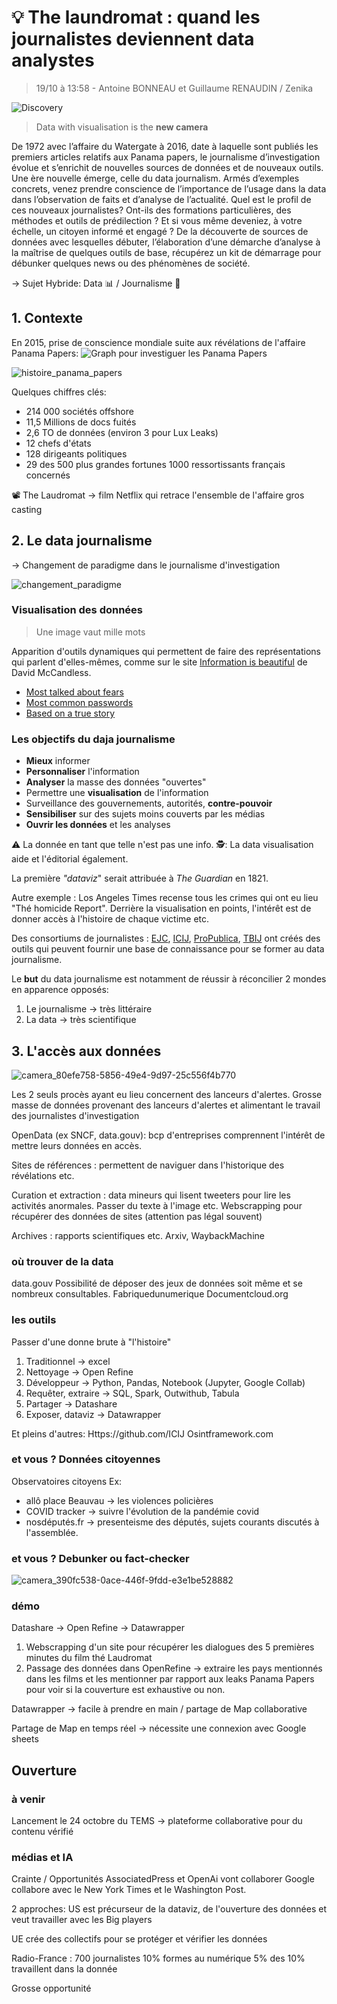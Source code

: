 #  :bulb: The laundromat : quand les journalistes deviennent data analystes
> 19/10 à 13:58 - Antoine BONNEAU et Guillaume RENAUDIN / Zenika

![Discovery](https://img.shields.io/badge/Discovery-blue)

> Data with visualisation is the **new camera**

De 1972 avec l’affaire du Watergate à 2016, date à laquelle sont publiés les premiers articles relatifs aux Panama papers, le journalisme d’investigation évolue et s’enrichit de nouvelles sources de données et de nouveaux outils. 
Une ère nouvelle émerge, celle du data journalism. Armés d’exemples concrets, venez prendre conscience de l’importance de l’usage dans la data dans l’observation de faits et d’analyse de l’actualité. 
Quel est le profil de ces nouveaux journalistes? Ont-ils des formations particulières, des méthodes et outils de prédilection ? Et si vous même deveniez, à votre échelle, un citoyen informé et engagé ? 
De la découverte de sources de données avec lesquelles débuter, l’élaboration d’une démarche d’analyse à la maîtrise de quelques outils de base, récupérez un kit de démarrage pour débunker quelques news ou des phénomènes de société.

 &rarr; Sujet Hybride: Data 📊 / Journalisme 📰
 
## 1. Contexte
En 2015, prise de conscience mondiale suite aux révélations de l'affaire Panama Papers:
![Graph pour investiguer les Panama Papers](https://www.datanami.com/wp-content/uploads/2016/04/Panama_4.png)

![histoire_panama_papers](https://github.com/ngriere/devfestnantes2023/assets/9659029/44867de5-c3c9-49fb-98e4-01913daf31df)

Quelques chiffres clés:
- 214 000 sociétés offshore
- 11,5 Millions de docs fuités
- 2,6 TO de données (environ 3 pour Lux Leaks)
- 12 chefs d'états
- 128 dirigeants politiques
- 29 des 500 plus grandes fortunes
   1000 ressortissants français concernés

📽️ The Laudromat &rarr; film Netflix qui retrace l'ensemble de l'affaire gros casting

## 2. Le data journalisme

&rarr; Changement de paradigme dans le journalisme d'investigation

![changement_paradigme](https://github.com/ngriere/devfestnantes2023/assets/9659029/288d41e2-f8a0-4500-9001-f0a7aafa043c)

### Visualisation des données
> Une image vaut mille mots

Apparition d'outils dynamiques qui permettent de faire des représentations qui parlent d'elles-mêmes, comme sur le site [Information is beautiful](https://informationisbeautiful.net/) de David McCandless.

- [Most talked about fears](https://informationisbeautiful.net/visualizations/mountains-out-of-molehills/)
- [Most common passwords](https://informationisbeautiful.net/visualizations/top-500-passwords-visualized/)
- [Based on a true story](https://informationisbeautiful.net/visualizations/based-on-a-true-true-story/)

### Les objectifs du daja journalisme
- **Mieux** informer
- **Personnaliser** l'information
- **Analyser** la masse des données "ouvertes"
- Permettre une **visualisation** de l'information
- Surveillance des gouvernements, autorités, **contre-pouvoir**
- **Sensibiliser** sur des sujets moins couverts par les médias
- **Ouvrir les données** et les analyses

:warning: La donnée en tant que telle n'est pas une info.
🕵️: La data visualisation aide et l'éditorial également.


La première *"dataviz*" serait attribuée à *The Guardian* en 1821.

Autre exemple : Los Angeles Times recense tous les crimes qui ont eu lieu "Thé homicide Report". Derrière la visualisation en points, l'intérêt est de donner accès à l'histoire de chaque victime etc.

Des consortiums de journalistes : [EJC](https://ejc.net/), [ICIJ](https://www.icij.org/), [ProPublica](https://www.propublica.org/), [TBIJ](https://www.thebureauinvestigates.com/) ont créés des outils qui peuvent fournir une base de connaissance pour se former au data journalisme.

Le **but** du data journalisme est notamment de réussir à réconcilier 2 mondes en apparence opposés:
1. Le journalisme &rarr; très littéraire
2. La data &rarr; très scientifique

## 3. L'accès aux données

![camera_80efe758-5856-49e4-9d97-25c556f4b770](/camera_80efe758-5856-49e4-9d97-25c556f4b770.jpg)

Les 2 seuls procès ayant eu lieu concernent des lanceurs d'alertes. Grosse masse de données provenant des lanceurs d'alertes et alimentant le travail des journalistes d'investigation

OpenData (ex SNCF, data.gouv): bcp d'entreprises comprennent l'intérêt de mettre leurs données en accès.

Sites de références : permettent de naviguer dans l'historique des révélations etc.

Curation et extraction : data mineurs qui lisent tweeters pour lire les activités anormales. Passer du texte à l'image etc.
Webscrapping pour récupérer des données de sites (attention pas légal souvent)

Archives : rapports scientifiques etc. Arxiv, WaybackMachine

### où trouver de la data
data.gouv
Possibilité de déposer des jeux de données soit même et se nombreux consultables.
Fabriquedunumerique
Documentcloud.org

### les outils
Passer d'une donne brute à "l'histoire"

1. Traditionnel -> excel
2. Nettoyage -> Open Refine
3. Développeur -> Python, Pandas, Notebook (Jupyter, Google Collab)
4. Requêter, extraire -> SQL, Spark, Outwithub, Tabula
5. Partager -> Datashare
6. Exposer, dataviz -> Datawrapper

Et pleins d'autres:
Https://github.com/ICIJ
Osintframework.com

### et vous ? Données citoyennes
Observatoires citoyens
Ex:
- allô place Beauvau -> les violences policières 
- COVID tracker -> suivre l'évolution de la pandémie covid
- nosdéputés.fr -> presenteisme des députés, sujets courants discutés à l'assemblée.

### et vous ? Debunker ou fact-checker
![camera_390fc538-0ace-446f-9fdd-e3e1be528882](/camera_390fc538-0ace-446f-9fdd-e3e1be528882.jpg)

### démo
Datashare -> Open Refine -> Datawrapper

1. Webscrapping d'un site pour récupérer les dialogues des 5 premières minutes du film thé Laudromat
2. Passage des données dans OpenRefine -> extraire les pays mentionnés dans les films et les mentionner par rapport aux leaks Panama Papers pour voir si la couverture est exhaustive ou non.

Datawrapper -> facile à prendre en main / partage de Map collaborative

Partage de Map en temps réel -> nécessite une connexion avec Google sheets

## Ouverture
### à venir
Lancement le 24 octobre du TEMS -> plateforme collaborative pour du contenu vérifié

### médias et IA
Crainte / Opportunités
AssociatedPress et OpenAi vont collaborer
Google collabore avec le New York Times et le Washington Post.

2 approches:
US est précurseur de la dataviz, de l'ouverture des données et veut travailler avec les Big players

UE crée des collectifs pour se protéger et vérifier les données 

Radio-France : 700 journalistes
10% formes au numérique
5% des 10% travaillent dans la donnée

Grosse opportunité 
